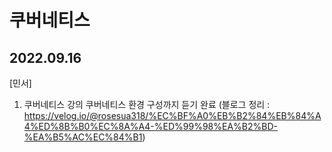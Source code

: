 # 쿠버네티스

## 2022.09.16
[민서] <br>
1. 쿠버네티스 강의 쿠버네티스 환경 구성까지 듣기 완료 (블로그 정리 : https://velog.io/@rosesua318/%EC%BF%A0%EB%B2%84%EB%84%A4%ED%8B%B0%EC%8A%A4-%ED%99%98%EA%B2%BD-%EA%B5%AC%EC%84%B1) <br>